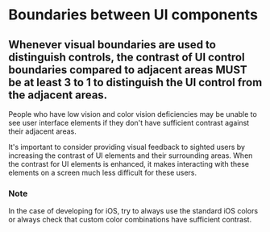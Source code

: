 # Boundaries between UI components

## Whenever visual boundaries are used to distinguish controls, the contrast of UI control boundaries compared to adjacent areas MUST be at least 3 to 1 to distinguish the UI control from the adjacent areas.

People who have low vision and color vision deficiencies may be unable to see user interface elements if they don't have sufficient contrast against their adjacent areas. 

It's important to consider providing visual feedback to sighted users by increasing the contrast of UI elements and their surrounding areas. When the contrast for UI elements is enhanced, it makes interacting with these elements on a screen much less difficult for these users.

### Note

In the case of developing for iOS, try to always use the standard iOS colors or always check that custom color combinations have sufficient contrast.